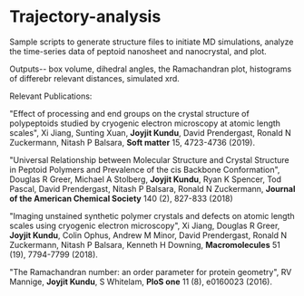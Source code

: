 # Trajectory-analysis
Sample scripts to generate structure files to initiate MD simulations, analyze the time-series data of peptoid nanosheet and nanocrystal, and plot.

Outputs-- box volume, dihedral angles, the Ramachandran plot, histograms of differebr relevant distances, simulated xrd.

Relevant Publications: 

"Effect of processing and end groups on the crystal structure of polypeptoids studied by cryogenic electron microscopy at atomic length scales", Xi Jiang, Sunting Xuan, **Joyjit Kundu**, David Prendergast, Ronald N Zuckermann, Nitash P Balsara, **Soft matter** 15, 4723-4736 (2019).

"Universal Relationship between Molecular Structure and Crystal Structure in Peptoid Polymers and Prevalence of the cis Backbone Conformation", Douglas R Greer, Michael A Stolberg, **Joyjit Kundu**, Ryan K Spencer, Tod Pascal, David Prendergast, Nitash P Balsara, Ronald N Zuckermann, **Journal of the American Chemical Society** 140 (2), 827-833 (2018)

"Imaging unstained synthetic polymer crystals and defects on atomic length scales using cryogenic electron microscopy", Xi Jiang, Douglas R Greer, **Joyjit Kundu**, Colin Ophus, Andrew M Minor, David Prendergast, Ronald N Zuckermann, Nitash P Balsara, Kenneth H Downing, **Macromolecules** 51 (19), 7794-7799 (2018).

"The Ramachandran number: an order parameter for protein geometry", RV Mannige, **Joyjit Kundu**, S Whitelam, **PloS one** 11 (8), e0160023 (2016).
